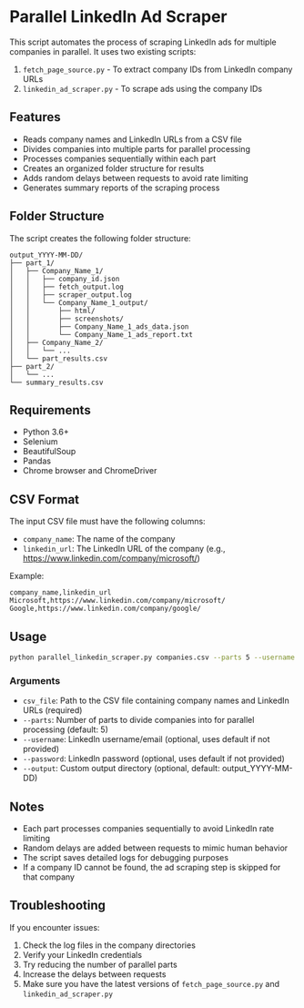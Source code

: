 # Parallel LinkedIn Ad Scraper

This script automates the process of scraping LinkedIn ads for multiple companies in parallel. It uses two existing scripts:
1. `fetch_page_source.py` - To extract company IDs from LinkedIn company URLs
2. `linkedin_ad_scraper.py` - To scrape ads using the company IDs

## Features

- Reads company names and LinkedIn URLs from a CSV file
- Divides companies into multiple parts for parallel processing
- Processes companies sequentially within each part
- Creates an organized folder structure for results
- Adds random delays between requests to avoid rate limiting
- Generates summary reports of the scraping process

## Folder Structure

The script creates the following folder structure:
```
output_YYYY-MM-DD/
├── part_1/
│   ├── Company_Name_1/
│   │   ├── company_id.json
│   │   ├── fetch_output.log
│   │   ├── scraper_output.log
│   │   └── Company_Name_1_output/
│   │       ├── html/
│   │       ├── screenshots/
│   │       ├── Company_Name_1_ads_data.json
│   │       └── Company_Name_1_ads_report.txt
│   ├── Company_Name_2/
│   │   └── ...
│   └── part_results.csv
├── part_2/
│   └── ...
└── summary_results.csv
```

## Requirements

- Python 3.6+
- Selenium
- BeautifulSoup
- Pandas
- Chrome browser and ChromeDriver

## CSV Format

The input CSV file must have the following columns:
- `company_name`: The name of the company
- `linkedin_url`: The LinkedIn URL of the company (e.g., https://www.linkedin.com/company/microsoft/)

Example:
```csv
company_name,linkedin_url
Microsoft,https://www.linkedin.com/company/microsoft/
Google,https://www.linkedin.com/company/google/
```

## Usage

```bash
python parallel_linkedin_scraper.py companies.csv --parts 5 --username your_linkedin_email --password your_linkedin_password
```

### Arguments

- `csv_file`: Path to the CSV file containing company names and LinkedIn URLs (required)
- `--parts`: Number of parts to divide companies into for parallel processing (default: 5)
- `--username`: LinkedIn username/email (optional, uses default if not provided)
- `--password`: LinkedIn password (optional, uses default if not provided)
- `--output`: Custom output directory (optional, default: output_YYYY-MM-DD)

## Notes

- Each part processes companies sequentially to avoid LinkedIn rate limiting
- Random delays are added between requests to mimic human behavior
- The script saves detailed logs for debugging purposes
- If a company ID cannot be found, the ad scraping step is skipped for that company

## Troubleshooting

If you encounter issues:

1. Check the log files in the company directories
2. Verify your LinkedIn credentials
3. Try reducing the number of parallel parts
4. Increase the delays between requests
5. Make sure you have the latest versions of `fetch_page_source.py` and `linkedin_ad_scraper.py`